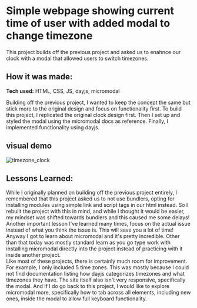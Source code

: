 # Simple webpage showing current time of user with added modal to change timezone
This project builds off the previous project and asked us to enahnce our clock with a modal that allowed users to switch timezones.

## How it was made:

**Tech used:** HTML, CSS, JS, dayjs, micromodal

Building off the previous project, I wanted to keep the concept the same but stick more to the original design and focus on functionality first. To build this project,
I replicated the original clock design first. Then I set up and styled the modal using the micromodal docs as reference. Finally, I implemented functionality using dayjs.

## visual demo
![timezone_clock](https://github.com/user-attachments/assets/49eacf69-4c87-4968-970d-dfc18893fceb)

## Lessons Learned:

While I originally planned on building off the previous project entirely, I remembered that this project asked us to not use bundlers, opting for installing modules using
simple link and script tags in our html instead. So I rebuilt the project with this in mind, and while I thought it would be easier, my mindset was shifted towards 
bundlers and this caused me some delays! Another important lesson I've learned many times, focus on the actual issue instead of what you think the issue is. This will
save you a lot of time! Anyway I got to learn about micromodal and it's pretty incredible. Other than that today was mostly standard learn as you go type work with installing
micromodal directly into the project instead of practicing with it inside another project. <br> Like most of these projects, there is certainly much room for improvement. For 
example, I only included 5 time zones. This was mostly because I could not find documentation listing how dayjs categorizes timezones and what timezones they have. The site
itself also isn't very responsive, specifically the modal. And if I do go back to this project, I would like to explore micromodal more, specifically how to tab across all
elements, including new ones, inside the modal to allow full keyboard functionality.

